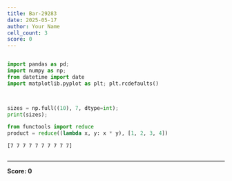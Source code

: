 ```yaml
---
title: Bar-29283
date: 2025-05-17
author: Your Name
cell_count: 3
score: 0
---
```


```python

```


```python
import pandas as pd;
import numpy as np;
from datetime import date
import matplotlib.pyplot as plt; plt.rcdefaults()



sizes = np.full((10), 7, dtype=int);    
print(sizes);

from functools import reduce
product = reduce((lambda x, y: x * y), [1, 2, 3, 4])
```

    [7 7 7 7 7 7 7 7 7 7]



```python

```


---
**Score: 0**